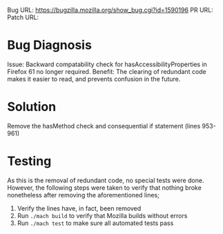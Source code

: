 Bug URL: https://bugzilla.mozilla.org/show_bug.cgi?id=1590196
PR URL: 
Patch URL:

# Bug Diagnosis
Issue: Backward compatability check for hasAccessibilityProperties in Firefox 61 no longer required. 
Benefit: The clearing of redundant code makes it easier to read, and prevents confusion in the future. 

# Solution
Remove the hasMethod check and consequential if statement (lines 953-961)

# Testing
As this is the removal of redundant code, no special tests were done. 
However, the following steps were taken to verify that nothing broke nonetheless after removing the aforementioned lines;
1. Verify the lines have, in fact, been removed
2. Run ```./mach build``` to verify that Mozilla builds without errors 
3. Run ```./mach test``` to make sure all automated tests pass


